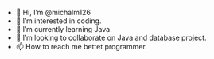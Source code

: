 - 👋 Hi, I’m @michalm126
- 👀 I’m interested in coding.
- 🌱 I’m currently learning Java.
- 💞️ I’m looking to collaborate on Java and database project.
- 📫 How to reach me bettet programmer.

<!---
michalm126/michalm126 is a ✨ special ✨ repository because its `README.md` (this file) appears on your GitHub profile.
You can click the Preview link to take a look at your changes.
--->
